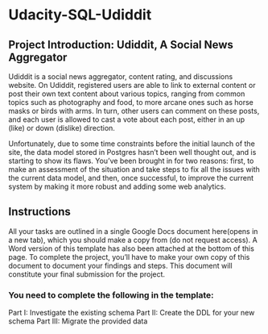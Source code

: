 # Udacity-SQL-Udiddit

## Project Introduction: Udiddit, A Social News Aggregator

Udiddit is a social news aggregator, content rating, and discussions website. On Udiddit, registered users are able to link to external content or post their own text content about various topics, ranging from common topics such as photography and food, to more arcane ones such as horse masks or birds with arms. In turn, other users can comment on these posts, and each user is allowed to cast a vote about each post, either in an up (like) or down (dislike) direction.

Unfortunately, due to some time constraints before the initial launch of the site, the data model stored in Postgres hasn’t been well thought out, and is starting to show its flaws. You’ve been brought in for two reasons: first, to make an assessment of the situation and take steps to fix all the issues with the current data model, and then, once successful, to improve the current system by making it more robust and adding some web analytics.

## Instructions

All your tasks are outlined in a single Google Docs document here(opens in a new tab), which you should make a copy from (do not request access). A Word version of this template has also been attached at the bottom of this page. To complete the project, you’ll have to make your own copy of this document to document your findings and steps. This document will constitute your final submission for the project.

### You need to complete the following in the template:

Part I: Investigate the existing schema
Part II: Create the DDL for your new schema
Part III: Migrate the provided data
